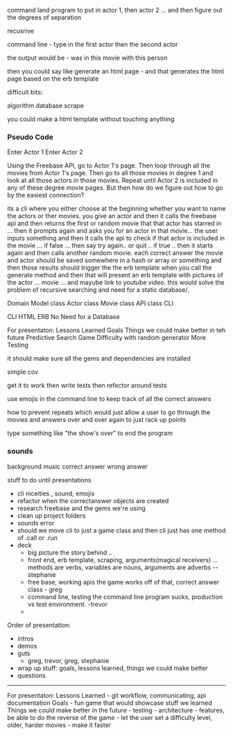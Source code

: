   command land program to put in actor 1, then actor 2 ... and then figure out the degrees of separation

recusrive


command line - type in the first actor
then the second actor

the output would be - was in this movie with this person

then you could say like generate an html page - and that generates the html page based on the erb template



difficult bits:

algorithm
database
scrape



you could make a html template without touching anything

### Pseudo Code

Enter Actor 1
Enter Actor 2

Using the Freebase API, go to Actor 1's page.  Then loop through all the movies from Actor 1's page.  Then go to all those movies in degree 1 and look at all those actors in those movies.  Repeat until Actor 2 is included in any of these degree movie pages.  But then how do we figure out how to go by the easiest connection?


its a cli where you either choose at the beginning whether you want to name the actors or ther movies.  you give an actor and then it calls the freebase api and then returns the first or random movie that that actor has starred in ... then it prompts again and asks you for an actor in that movie... the user inputs something and then it calls the api to check if that actor is included in the movie ... if false ... then say try again.. or quit .. if true .. then it starts again and then calls another random movie. each correct answer the movie and actor should be saved somewhere in a hash or array or something and then those results should trigger the the erb template when you call the generate method and then that will present an erb template with pictures of the actor ... movie ... and mayube link to youtube video. this would solve the problem of recursive searching and need for a static database/.


Domain Model
  class Actor
  class Movie
  class API
  class CLI

CLI
HTML ERB
No Need for a Database

For presentaton:
  Lessons Learned
  Goals
  Things we could make better in teh future
  Predictive Search
  Game Difficulty with random generator
  More Testing

  it should make sure all the gems and dependencies are installed

  simple cov

  get it to work then write tests then refector around tests

  use emojis in the command line to keep track of all the correct answers

  how to prevent repeats which would just allow a user to go through the movies and answers over and over again to just rack up points

  type something like "the show's over" to end the program

  ### sounds

  background music
  correct answer
  wrong answer


stuff to do until presentations

- cli niceities , sound, emojis
- refactor when the correctanswer objects are created
- research freebase and the gems we're using
- clean up project folders
- sounds error
- should we move cli to just a game class and then cli just has one method of .call or .run
- deck
  - big picture the story behind ..
  - front end, erb template, scraping, arguments(magical receivers) ... methods are verbs, variables are nouns, arguments are adverbs  -- stephanie
  - free base, working apis the game works off of that, correct answer class - greg
  - command line, testing the command line program sucks, production vs test environment. -trevor
  -

Order of presentation:
- intros
- demos
- guts
  - greg, trevor, greg, stephanie
- wrap up stuff: goals, lessons learned, things we could make better
- questions

---

For presentaton:
  Lessons Learned
    - git workflow, communicating, api documentation
  Goals
    - fun game that would showcase stuff we learned
  Things we could make better in the future
    - testing
    - architecture
    - features, be able to do the reverse of the game
    - let the user set a difficulty level, older, harder movies
    - make it faster


